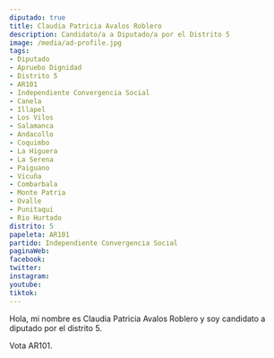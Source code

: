 ```yaml
---
diputado: true
title: Claudia Patricia Avalos Roblero
description: Candidato/a a Diputado/a por el Distrito 5
image: /media/ad-profile.jpg
tags:
- Diputado
- Apruebo Dignidad
- Distrito 5
- AR101
- Independiente Convergencia Social
- Canela
- Illapel
- Los Vilos
- Salamanca
- Andacollo
- Coquimbo
- La Higuera
- La Serena
- Paiguano
- Vicuña
- Combarbala
- Monte Patria
- Ovalle
- Punitaqui
- Rio Hurtado
distrito: 5
papeleta: AR101
partido: Independiente Convergencia Social
paginaWeb:
facebook:
twitter:
instagram:
youtube:
tiktok:
---
```

Hola, mi nombre es Claudia Patricia Avalos Roblero y soy candidato a diputado por el distrito 5.

Vota AR101.
